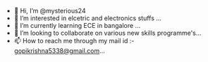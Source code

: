 - 👋 Hi, I’m @mysterious24
- 👀 I’m interested in elcetric and electronics stuffs ... 
- 🌱 I’m currently learning ECE in bangalore ...
- 💞️ I’m looking to collaborate on various new skills programme's...
- 📫 How to reach me through my mail id :- gopikrishna5338@gmail.com...

<!---
mysterious24/mysterious24 is a ✨ special ✨ repository because its `README.md` (this file) appears on your GitHub profile.
You can click the Preview link to take a look at your changes.
--->
